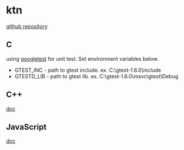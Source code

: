 # ktn
[github repository](https://github.com/kittttttan/ktn)

## C

using [googletest](http://code.google.com/p/googletest/)
for unit test.
Set environment variables below.

  * GTEST_INC  - path to gtest include. ex. C:\gtest-1.6.0\include
  * GTESTD_LIB - path to gtest lib.     ex. C:\gtest-1.6.0\msvc\gtest\Debug

## C++

[doc](http://kittttttan.web.fc2.com/ktn/)

## JavaScript

[doc](http://kittttttan.web.fc2.com/js/)
